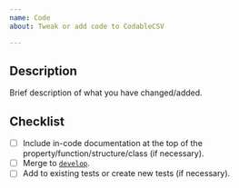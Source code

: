 ```yaml
---
name: Code
about: Tweak or add code to CodableCSV

---
```


## Description

Brief description of what you have changed/added.

## Checklist

-   [ ] Include in-code documentation at the top of the property/function/structure/class (if necessary).
-   [ ] Merge to [`develop`](https://github.com/dehesa/CodableCSV/tree/develop).
-   [ ] Add to existing tests or create new tests (if necessary).
